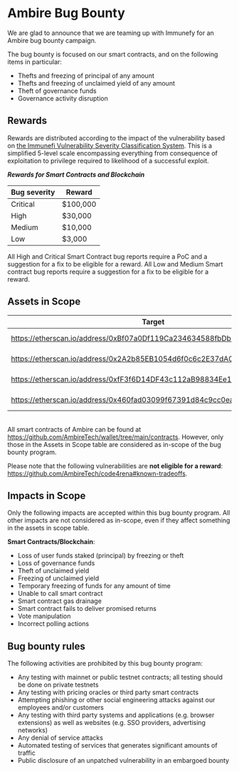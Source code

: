 # Ambire Bug Bounty 

We are glad to announce that we are teaming up with Immunefy for an Ambire bug bounty campaign. 

The bug bounty is focused on our smart contracts, and on the following items in particular: 

* Thefts and freezing of principal of any amount 
* Thefts and freezing of unclaimed yield of any amount
* Theft of governance funds 
* Governance activity disruption 

## Rewards

Rewards are distributed according to the impact of the vulnerability based on [the Immunefi Vulnerability Severity Classification System](https://immunefi.com/severity-updated/). This is a simplified 5-level scale encompassing everything from consequence of exploitation to privilege required to likelihood of a successful exploit. 

_**Rewards for Smart Contracts and Blockchain**_


| Bug severity  | Reward | 
| ------------- | ------------- | 
| Critical | $100,000 | 
| High | $30,000 | 
| Medium | $10,000 | 
| Low | $3,000 | 


All High and Critical Smart Contract bug reports require a PoC and a suggestion for a fix to be eligible for a reward. All Low and Medium Smart contract bug reports require a suggestion for a fix to be eligible for a reward. 


## Assets in Scope 

| Target  | Type | 
| ------------- | ------------- | 
| https://etherscan.io/address/0xBf07a0Df119Ca234634588fbDb5625594E2a5BCA | Smart Contract - IdentityFactory | 
| https://etherscan.io/address/0x2A2b85EB1054d6f0c6c2E37dA05eD3E5feA684EF | Smart Contract - Identity - base | 
| https://etherscan.io/address/0xfF3f6D14DF43c112aB98834Ee1F82083E07c26BF | Smart Contract - QuickAccManager | 
| https://etherscan.io/address/0x460fad03099f67391d84c9cc0ea7aa2457969cea | Smart Contract - Batcher| 

\
All smart contracts of Ambire can be found at https://github.com/AmbireTech/wallet/tree/main/contracts. However, only those in the Assets in Scope table are considered as in-scope of the bug bounty program.

Please note that the following vulnerabilities are **not eligible for a reward**: https://github.com/AmbireTech/code4rena#known-tradeoffs.

## Impacts in Scope

Only the following impacts are accepted within this bug bounty program. All other impacts are not considered as in-scope, even if they affect something in the assets in scope table.

**Smart Contracts/Blockchain**:

* Loss of user funds staked (principal) by freezing or theft
* Loss of governance funds
* Theft of unclaimed yield
* Freezing of unclaimed yield
* Temporary freezing of funds for any amount of time
* Unable to call smart contract
* Smart contract gas drainage
* Smart contract fails to deliver promised returns
* Vote manipulation
* Incorrect polling actions

## Bug bounty rules

The following activities are prohibited by this bug bounty program:

* Any testing with mainnet or public testnet contracts; all testing should be done on private testnets
* Any testing with pricing oracles or third party smart contracts
* Attempting phishing or other social engineering attacks against our employees and/or customers
* Any testing with third party systems and applications (e.g. browser extensions) as well as websites (e.g. SSO providers, advertising networks)
* Any denial of service attacks
* Automated testing of services that generates significant amounts of traffic
* Public disclosure of an unpatched vulnerability in an embargoed bounty





